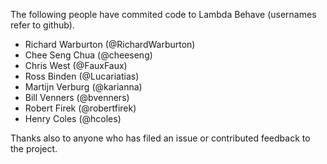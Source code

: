 
The following people have commited code to Lambda Behave (usernames refer to github).

 * Richard Warburton (@RichardWarburton)
 * Chee Seng Chua (@cheeseng)
 * Chris West (@FauxFaux)
 * Ross Binden (@Lucariatias)
 * Martijn Verburg (@karianna)
 * Bill Venners (@bvenners)
 * Robert Firek (@robertfirek)
 * Henry Coles (@hcoles)

Thanks also to anyone who has filed an issue or contributed feedback to the project.

